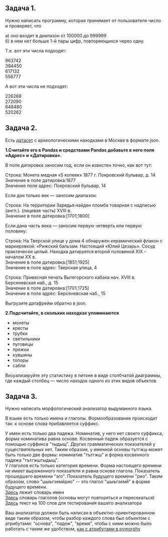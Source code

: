 
## Задача 1.  
  
Нужно написать программу, которая принимает от пользователя число и проверяет, что  
  
а) оно входит в диапазон  от 100000 до 999999  
б) в нем нет больше 1-й пары цифр, повторяющихся через одну.  
  
Т.е. вот эти числа подходят:  

963742  
394450  
617132  
556777  
  
А вот эти числа не подходят:  

226268  
272090  
648480  
520262  
  
  
  
## Задача 2.  
  

Есть [датасет](https://raw.githubusercontent.com/dhhse/dh2020/master/data/archeo.json ) с археологическими находками в Москве в формате json.  
  
**1.Считайте его в Pandas и средствами Pandas добавьте в него поля «Адрес» и «Датировка».**  
  
В поле датировка заносим год, если он известен точно, как вот тут:  
  
Строка: Монета медная «5 копеек» 1877 г. Покровский бульвар, д. 14  
Значение в поле датировка:1877  
Значение поля адрес: Покровский бульвар, 14  
  
Если дан только век — заносим диапазон:  
  
Строка: На территории Зарядья найден пломба товарная с надписью (англ.). (лицевая часть) XVIII в.  
Значение в поле датировка:[1701;1800]  

Если дана часть века — заносим первую четверть или первую половину:  
  
Строка: На Тверской улице у дома 4 обнаружен керамический флакон с маркировкой: «Рижский бальзам. Настоящий «Юлий Цезарь». Сосуд практически целый. Находка датируется второй половиной XIX  – началом XX в.  
Значение в поле датировка:[1851;1925]  
Значение в поле адрес: Тверская улица, 4  
  
Строка: Привесная печать Вытегорского кабака нач. XVIII в. Берсеневская наб., д. 15  
Значение в поле датировка:[1701;1725]  
Значение в поле адрес: Берсеневская наб., 15  

Выгрузите датафрейм обратно в json.  

**2.Подсчитайте, в скольких находках упоминаются**  

* монеты  
* кресты  
* трубки  
* светильники  
* пуговицы  
* пряжки  
* кувшины  
* топоры  
* сабли  

Визуализируйте эту статистику в питоне в виде столбчатой диаграммы, где каждый столбец — число находок одного из этих видов объектов.  

## Задача 3.  
  
Нужно написать морфологический анализатор выдуманного языка.  
  
В языке есть только имена и глаголы. Формообразование происходит так: к основе слова прибавляется суффикс.  
  
У имен есть только два падежа. Номинатив, у него нет своего суффикса, форма номинатива равна основе. Косвенный падеж образуется с помощью суффикса "тыдыщ". Других грамматических показателей у существительных нет. Таким образом, у именной основы тътгжш может быть только две формы: номинатив "тътгжш" и форма косвенного падежа "тътгжштыдыщ".  
У глаголов есть только категория времени. Форма настоящего времени не имеет выраженного показателя и равна основе глагола. Показатель прошедшего времени "эго". Показатель будущего времени "рио". Таким образом, слово "шыъгземйрио" -- это глагол "шыъгземй" в форме будущего времени.  
[Здесь](../data/dict_S.json) лежит словарь имен  
[Здесь](../data/dict_V.json) словарь глаголов (основы могут повторяться и пересекаться)  
[Здесь](../data/Test_text.txt) текст на 100 слов для тестирования вашего анализатора  
  
Ваш анализатор должен быть написан в объектно-ориентированном виде таким образом, чтобы разбор каждого слова был объектом с атрибутами: "основа", "падеж", "время", чтобы с ними можно было работать с таким же удобством, [как с атрибутами в pymorphy](https://pymorphy2.readthedocs.io/en/latest/user/guide.html#id4)  

